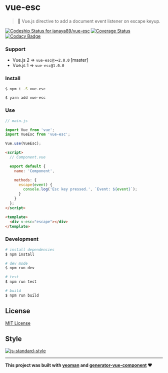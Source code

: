 # vue-esc
> :running: Vue.js directive to add a document event listener on escape keyup.

[ ![Codeship Status for ianaya89/vue-esc](https://app.codeship.com/projects/3738d4b0-082d-0135-8a91-66ea66f8c9cb/status?branch=master)](https://app.codeship.com/projects/214292)
[![Coverage Status](https://coveralls.io/repos/github/ianaya89/vue-esc/badge.svg?branch=master)](https://coveralls.io/github/ianaya89/vue-esc?branch=master)
[![Codacy Badge](https://api.codacy.com/project/badge/Grade/a34ce7d9829c4124823cba10d24ad941)](https://www.codacy.com/app/FindEarth/vue-esc?utm_source=github.com&amp;utm_medium=referral&amp;utm_content=ianaya89/vue-esc&amp;utm_campaign=Badge_Grade)


### Support
- Vue.js 2 => `vue-esc@>=2.0.0` [master]
- Vue.js 1 => `vue-esc@1.0.0`

### Install
```bash
$ npm i -S vue-esc
```
```
$ yarn add vue-esc
```

### Use

```javascript
// main.js

import Vue from 'vue';
import VueEsc from 'vue-esc';

Vue.use(VueEsc);
```

```html
<script>
  // Component.vue

  export default {
    name: 'Component',

    methods: {
      escape(event) {
        console.log('Esc key pressed.', `Event: ${event}`);
      }
    }
  };
</script>

<template>
  <div v-esc="escape"></div>
</template>
```

### Development

```bash
# install dependencies
$ npm install

# dev mode
$ npm run dev

# test
$ npm run test

# build
$ npm run build
```

## License
[MIT License](https://github.com/ianya89/vue-esc/blob/master/LICENSE)


## Style
[![js-standard-style](https://cdn.rawgit.com/feross/standard/master/badge.svg)](http://standardjs.com)

___
**This project was built with [yeoman](http://yeoman.io/) and [generator-vue-component](https://github.com/ianaya89/generator-vue-component) ❤️**
